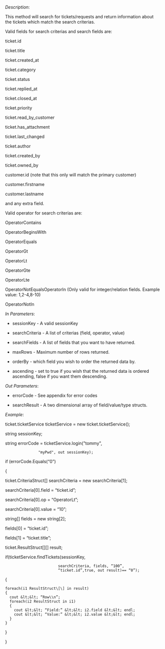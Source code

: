<properties date="2016-06-24"
SortOrder="151"
/>

*Description*:

This method will search for tickets/requests and return information about the tickets which match the search criterias.

 

Valid fields for search criterias  and search fields are:

ticket.id

ticket.title

ticket.created\_at

ticket.category

ticket.status

ticket.replied\_at

ticket.closed\_at

ticket.priority

ticket.read\_by\_customer

ticket.has\_attachment

ticket.last\_changed

ticket.author

ticket.created\_by

ticket.owned\_by

customer.id (note that this only will match the primary customer)

customer.firstname

customer.lastname

and any extra field.

 

Valid operator for search criterias are:

OperatorContains

OperatorBeginsWith

OperatorEquals

OperatorGt

OperatorLt

OperatorGte

OperatorLte

OperatorNotEqualsOperatorIn (Only valid for integer/relation fields. Example value: 1,2-4,8-10)

OperatorNotIn

 

 

*In Parameters*:

* sessionKey - A valid sessionKey

* searchCriteria        - A list of criterias (field, operator, value)

* searchFields          - A list of fields that you want to have returned.

* maxRows              - Maximum number of rows returned.

* orderBy                 - which field you wish to order the returned data by.

* ascending              - set to true if you wish that the returned data is ordered ascending, false if you want them descending.

 

*Out Parameters*:

* errorCode  - See appendix for error codes

* searchResult          - A two dimensional array of field/value/type structs.

 

*Example*:

ticket.ticketService ticketService = new ticket.ticketService();

 

string sessionKey;

 

string errorCode = ticketService.login("tommy",

                   "myPwd", out sessionKey);

 

if (errorCode.Equals(“0”)

{

  ticket.CriteriaStruct\[\] searchCriteria = new searchCriteria\[1\];

  searchCriteria\[0\].field = “ticket.id”;

  searchCriteria\[0\].op    = “OperatorLt”;

  searchCriteria\[0\].value = “10”;

  string\[\] fields = new string\[2\];

  fields\[0\] = “ticket.id”;

  fields\[1\] = “ticket.title”;

  ticket.ResultStruct\[\]\[\] result;

  if(ticketService.findTickets(sessionKey, 

                            searchCriteria, fields, “100”,
                            “ticket.id”,true, out result)== “0”);

  {

    foreach(i1 ResultStruct\[\] in result)
    {
      cout &lt;&lt; “Row\\n”;
      foreach(i2 ResultStruct in i1)
      {
        cout &lt;&lt; “Field:” &lt;&lt; i2.field &lt;&lt; endl;
        cout &lt;&lt; “Value:” &lt;&lt; i2.value &lt;&lt; endl;
      }
    }

  }

}

 
